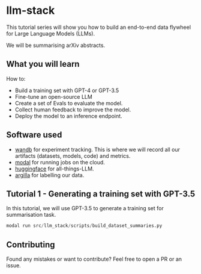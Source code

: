 # llm-stack

This tutorial series will show you how to build an end-to-end data flywheel for Large Language Models (LLMs).

We will be summarising arXiv abstracts.

## What you will learn

How to:

- Build a training set with GPT-4 or GPT-3.5
- Fine-tune an open-source LLM
- Create a set of Evals to evaluate the model.
- Collect human feedback to improve the model.
- Deploy the model to an inference endpoint.

## Software used

- [wandb](https://wandb.ai) for experiment tracking. This is where we will record all our artifacts (datasets, models, code) and metrics.
- [modal](https://modal.com/) for running jobs on the cloud.
- [huggingface](https://huggingface.co/) for all-things-LLM.
- [argilla](https://docs.argilla.io/en/latest/) for labelling our data.

## Tutorial 1 - Generating a training set with GPT-3.5

In this tutorial, we will use GPT-3.5 to generate a training set for summarisation task.

```python
modal run src/llm_stack/scripts/build_dataset_summaries.py
```

## Contributing

Found any mistakes or want to contribute? Feel free to open a PR or an issue.
